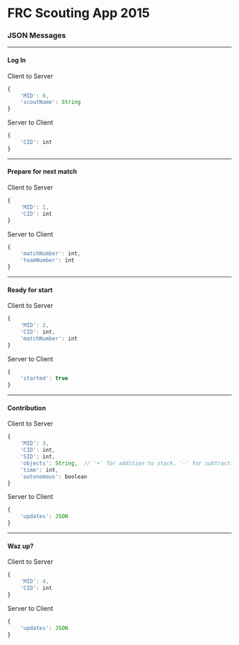 # FRC Scouting App 2015 #
### JSON Messages ###
---
#### Log In ####
Client to Server
```javascript
{
    'MID': 0,
    'scoutName': String
}
```
Server to Client
```javascript
{
    'CID': int
}
```
---
#### Prepare for next match  ####
Client to Server
```javascript
{
    'MID': 1,
    'CID': int
}
```
Server to Client
```javascript
{
    'matchNumber': int,
    'teamNumber': int
}
```
---
#### Ready for start ####
Client to Server
```javascript
{
    'MID': 2,
    'CID': int,
    'matchNumber': int
}
```
Server to Client
```javascript
{
    'started': true
}
```
---
#### Contribution ####
Client to Server
```javascript
{
    'MID': 3,
    'CID': int,
    'SID': int,
    'objects': String,  // '+' for addition to stack, '-' for subtraction from stack, and 'x' for knocked over removal
    'time': int,
    'autonomous': boolean
}
```
Server to Client
```javascript
{
    'updates': JSON
}
```
---
#### Waz up? ####
Client to Server
```javascript
{
    'MID': 4,
    'CID': int
}
```
Server to Client
```javascript
{
    'updates': JSON
}
```